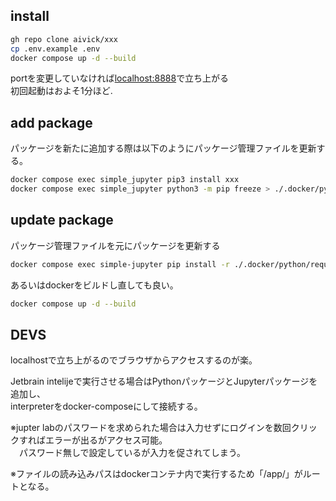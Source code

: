 ## install

```bash
gh repo clone aivick/xxx
cp .env.example .env
docker compose up -d --build
```

portを変更していなければ[localhost:8888](http://localhost:8888)で立ち上がる  
初回起動はおよそ1分ほど.

## add package

パッケージを新たに追加する際は以下のようにパッケージ管理ファイルを更新する。

```bash
docker compose exec simple_jupyter pip3 install xxx
docker compose exec simple_jupyter python3 -m pip freeze > ./.docker/python/requirements.txt
```

## update package

パッケージ管理ファイルを元にパッケージを更新する

```bash
docker compose exec simple-jupyter pip install -r ./.docker/python/requirements.txt
```

あるいはdockerをビルドし直しても良い。
```bash
docker compose up -d --build
```

## DEVS

localhostで立ち上がるのでブラウザからアクセスするのが楽。

Jetbrain intelijeで実行させる場合はPythonパッケージとJupyterパッケージを追加し、    
interpreterをdocker-composeにして接続する。

※jupter labのパスワードを求められた場合は入力せずにログインを数回クリックすればエラーが出るがアクセス可能。  
　パスワード無しで設定しているが入力を促されてしまう。

※ファイルの読み込みパスはdockerコンテナ内で実行するため「/app/」がルートとなる。